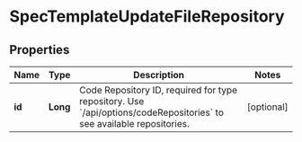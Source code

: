 

# SpecTemplateUpdateFileRepository

## Properties

Name | Type | Description | Notes
------------ | ------------- | ------------- | -------------
**id** | **Long** | Code Repository ID, required for type repository. Use &#x60;/api/options/codeRepositories&#x60; to see available repositories. |  [optional]



